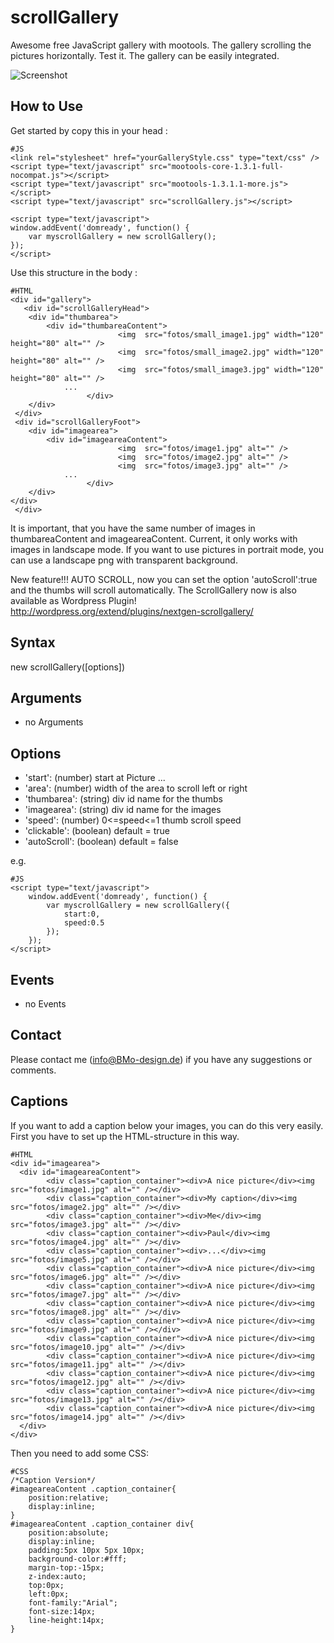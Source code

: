 scrollGallery 
==========

Awesome free JavaScript gallery with mootools. The gallery scrolling the pictures horizontally. Test it. The gallery can be easily integrated.

![Screenshot](http://software.bmo-design.de/demo/images/scrollGallery.png)

How to Use
----------

Get started by copy this in your head :

    #JS
    <link rel="stylesheet" href="yourGalleryStyle.css" type="text/css" />
    <script type="text/javascript" src="mootools-core-1.3.1-full-nocompat.js"></script>
    <script type="text/javascript" src="mootools-1.3.1.1-more.js"></script>
    <script type="text/javascript" src="scrollGallery.js"></script>
    
    <script type="text/javascript">
    window.addEvent('domready', function() {
        var myscrollGallery = new scrollGallery();
    });
    </script>



Use this structure in the body :

    #HTML
    <div id="gallery">
       <div id="scrollGalleryHead">		
		<div id="thumbarea">
			<div id="thumbareaContent">
                            <img  src="fotos/small_image1.jpg" width="120" height="80" alt="" />
                            <img  src="fotos/small_image2.jpg" width="120" height="80" alt="" />
                            <img  src="fotos/small_image3.jpg" width="120" height="80" alt="" />
				...
                     </div> 
		</div> 
	 </div>
	 <div id="scrollGalleryFoot">
		<div id="imagearea">
			<div id="imageareaContent">
                            <img  src="fotos/image1.jpg" alt="" />
                            <img  src="fotos/image2.jpg" alt="" />
                            <img  src="fotos/image3.jpg" alt="" />
   				...
                     </div> 
		</div> 
	</div>
     </div>

It is important, that you have the same number of images in thumbareaContent and imageareaContent.
Current, it only works with images in landscape mode. If you want to use pictures in portrait mode, you can use a landscape png with transparent background.

New feature!!! AUTO SCROLL, now you can set the option 'autoScroll':true and the thumbs will scroll automatically.
The ScrollGallery now is also available as Wordpress Plugin! http://wordpress.org/extend/plugins/nextgen-scrollgallery/
 
Syntax
----------

  new scrollGallery([options])
  
Arguments
----------

- no Arguments

Options
----------

* 'start': (number) start at Picture ...
* 'area': (number) width of the area to scroll left or right 
* 'thumbarea': (string) div id name for the thumbs
* 'imagearea': (string) div id name for the images 
* 'speed': (number) 0<=speed<=1 thumb scroll speed
* 'clickable': (boolean) default = true
* 'autoScroll': (boolean) default = false 

e.g.

	#JS
	<script type="text/javascript">
		window.addEvent('domready', function() {
    		var myscrollGallery = new scrollGallery({
				start:0,
				speed:0.5
			});
		});
	</script>

Events
----------

- no Events

Contact
----------
Please contact me (info@BMo-design.de) if you have any suggestions or comments.


Captions
----------

If you want to add a caption below your images, you can do this very easily.
First you have to set up the HTML-structure in this way.

	#HTML
	<div id="imagearea">
	  <div id="imageareaContent">
            <div class="caption_container"><div>A nice picture</div><img  src="fotos/image1.jpg" alt="" /></div>
            <div class="caption_container"><div>My caption</div><img  src="fotos/image2.jpg" alt="" /></div>
            <div class="caption_container"><div>Me</div><img  src="fotos/image3.jpg" alt="" /></div>
            <div class="caption_container"><div>Paul</div><img  src="fotos/image4.jpg" alt="" /></div>
            <div class="caption_container"><div>...</div><img  src="fotos/image5.jpg" alt="" /></div>
            <div class="caption_container"><div>A nice picture</div><img  src="fotos/image6.jpg" alt="" /></div>
            <div class="caption_container"><div>A nice picture</div><img  src="fotos/image7.jpg" alt="" /></div>
            <div class="caption_container"><div>A nice picture</div><img  src="fotos/image8.jpg" alt="" /></div>
            <div class="caption_container"><div>A nice picture</div><img  src="fotos/image9.jpg" alt="" /></div>
            <div class="caption_container"><div>A nice picture</div><img  src="fotos/image10.jpg" alt="" /></div>
            <div class="caption_container"><div>A nice picture</div><img  src="fotos/image11.jpg" alt="" /></div>
            <div class="caption_container"><div>A nice picture</div><img  src="fotos/image12.jpg" alt="" /></div>
            <div class="caption_container"><div>A nice picture</div><img  src="fotos/image13.jpg" alt="" /></div>
            <div class="caption_container"><div>A nice picture</div><img  src="fotos/image14.jpg" alt="" /></div>   
      </div> 
	</div>

Then you need to add some CSS:

	#CSS
	/*Caption Version*/
	#imageareaContent .caption_container{
		position:relative;
		display:inline;
	}
	#imageareaContent .caption_container div{
		position:absolute;
		display:inline;
		padding:5px 10px 5px 10px;
		background-color:#fff;
		margin-top:-15px;
		z-index:auto;
		top:0px;
		left:0px;
		font-family:"Arial";
		font-size:14px;
		line-height:14px;
	}
	

